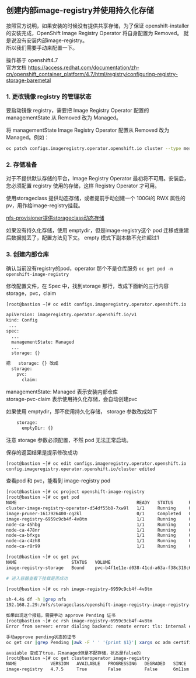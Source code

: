 ## 创建内部image-registry并使用持久化存储
按照官方说明，如果安装的时候没有提供共享存储，为了保证 openshift-installer 的安装完成，OpenShift Image Registry Operator 将自身配置为 Removed。 就是说没有安装内部image-registry。  
所以我们需要手动来配置一下。  

操作基于 openshift4.7  
官方文档
https://access.redhat.com/documentation/zh-cn/openshift_container_platform/4.7/html/registry/configuring-registry-storage-baremetal

### 1. 更改镜像 registry 的管理状态
要启动镜像 registry，需要把 Image Registry Operator 配置的 managementState 从 Removed 改为 Managed。

将 managementState Image Registry Operator 配置从 Removed 改为 Managed。例如：
```bash
oc patch configs.imageregistry.operator.openshift.io cluster --type merge --patch '{"spec":{"managementState":"Managed"}}'
```

### 2. 存储准备
对于不提供默认存储的平台，Image Registry Operator 最初将不可用。安装后，您必须配置 registry 使用的存储，这样 Registry Operator 才可用。

使用storageclass 提供动态存储，或者提前手动创建一个 100Gi的 RWX 属性的pv，用作给image-registry挂载。

[nfs-provisioner提供storageclass动态存储](../storage/nfs-provisioner提供storageclass动态存储.md)

如果没有持久化存储，使用 emptydir，但是image-registry这个 pod 迁移或重建后数据就丢了，配置方法见下文。 empty 模式下副本数不允许超过1

### 3. 创建内部仓库
确认当前没有registry的pod，operator 那个不是仓库服务
 ` oc get pod -n openshift-image-registry `


修改配置文件，在 Spec 中，找到storage 那行，改成下面新的三行内容 storage，pvc，claim 
```bash
[root@bastion ~]# oc edit configs.imageregistry.operator.openshift.io

apiVersion: imageregistry.operator.openshift.io/v1
kind: Config
 ...
spec:
  ...
  managementState: Managed
  ...
  storage: {}

把   storage: {} 改成
  storage:
    pvc:
      claim:
```
managementState: Managed  表示安装内部仓库  
storage-pvc-claim 表示使用持久化存储，会自动创建pvc

如果使用 emptydir，即不使用持久化存储， storage 参数改成如下
```bash
    storage:
      emptyDir: {}
```

注意 storage 参数必须配置，不然 pod 无法正常启动。

保存的返回结果是提示修改成功
```bash
[root@bastion ~]# oc edit configs.imageregistry.operator.openshift.io
config.imageregistry.operator.openshift.io/cluster edited
```

查看pod 和 pvc，能看到 image-registry pod

```bash
[root@bastion ~]# oc project openshift-image-registry
[root@bastion ~]# oc get pod
NAME                                              READY   STATUS      RESTARTS   AGE
cluster-image-registry-operator-d54df55b8-7xw9l   1/1     Running     0          24h
image-pruner-1617926400-cg2kl                     0/1     Completed   0          166m
image-registry-6959c9cb4f-4v8tm                   1/1     Running     0          63s
node-ca-45hbg                                     1/1     Running     0          24h
node-ca-478nr                                     1/1     Running     0          24h
node-ca-bfxgs                                     1/1     Running     0          24h
node-ca-c4zh8                                     1/1     Running     0          23h
node-ca-r8r99                                     1/1     Running     0          23h

[root@bastion ~]# oc get pvc
NAME                     STATUS   VOLUME                                     CAPACITY   ACCESS MODES   STORAGECLASS          AGE
image-registry-storage   Bound    pvc-b4f1e11e-d038-41cd-a63a-f38c318c6ff5   100Gi      RWX            managed-nfs-storage   77s

# 进入容器查看下挂载是否成功  

[root@bastion ~]# oc rsh image-registry-6959c9cb4f-4v8tm 

sh-4.4$ df -h |grep nfs
192.168.2.29:/nfs/storageclass/openshift-image-registry-image-registry-storage-pvc-b4f1e11e-d038-41cd-a63a-f38c318c6ff5  492G  289G  203G  59% /registry

如果出现这个报错，需要手动 approve Pending 证书
[root@bastion ~]# oc rsh image-registry-6959c9cb4f-4v8tm 
Error from server: error dialing backend: remote error: tls: internal error

手动approve pending状态的证书
oc get csr |grep Pending |awk -F ' ' '{print $1}'| xargs oc adm certificate approve

avaiable 变成了true，只managed但是不配存储，状态是false的
[root@bastion ~]# oc get clusteroperator image-registry
NAME             VERSION   AVAILABLE   PROGRESSING   DEGRADED   SINCE
image-registry   4.7.5     True        False         False      6m11sm
```